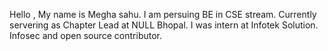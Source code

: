 Hello , My name is Megha sahu.
I am persuing BE in CSE stream.
Currently servering as Chapter Lead at NULL Bhopal.
I was intern at Infotek Solution.
Infosec and open source contributor.
